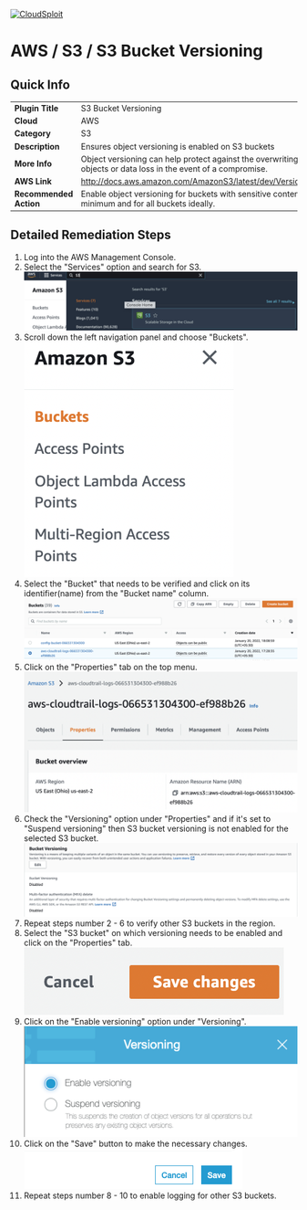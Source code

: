 [![CloudSploit](https://cloudsploit.com/img/logo-new-big-text-100.png "CloudSploit")](https://cloudsploit.com)

# AWS / S3 / S3 Bucket Versioning

## Quick Info

| | |
|-|-|
| **Plugin Title** | S3 Bucket Versioning |
| **Cloud** | AWS |
| **Category** | S3 |
| **Description** | Ensures object versioning is enabled on S3 buckets |
| **More Info** | Object versioning can help protect against the overwriting of                 objects or data loss in the event of a compromise. |
| **AWS Link** | http://docs.aws.amazon.com/AmazonS3/latest/dev/Versioning.html |
| **Recommended Action** | Enable object versioning for buckets with                         sensitive contents at a minimum and for all buckets                         ideally. |

## Detailed Remediation Steps
1. Log into the AWS Management Console.
2. Select the "Services" option and search for S3. </br> <img src="/resources/aws/s3/s3-bucket-versioning/step2.png"/>
3. Scroll down the left navigation panel and choose "Buckets".</br> <img src="/resources/aws/s3/s3-bucket-versioning/step3.png"/>
4. Select the "Bucket" that needs to be verified and click on its identifier(name) from the "Bucket name" column.</br><img src="/resources/aws/s3/s3-bucket-versioning/step4.png"/>
5. Click on the "Properties" tab on the top menu. </br><img src="/resources/aws/s3/s3-bucket-versioning/step5.png"/>
6. Check the "Versioning" option under "Properties" and if it's set to "Suspend versioning" then S3 bucket versioning is not enabled for the selected S3 bucket. </br><img src="/resources/aws/s3/s3-bucket-versioning/step6.png"/>
7. Repeat steps number 2 - 6 to verify other S3 buckets in the region. </br>
8. Select the "S3 bucket" on which versioning needs to be enabled and click on the "Properties" tab. </br><img src="/resources/aws/s3/s3-bucket-versioning/step8.png"/>
9. Click on the "Enable versioning" option under "Versioning".</br><img src="/resources/aws/s3/s3-bucket-versioning/step9.png"/>
10. Click on the "Save" button to make the necessary changes. </br><img src="/resources/aws/s3/s3-bucket-versioning/step10.png"/>
11. Repeat steps number 8 - 10 to enable logging for other S3 buckets.</br>

